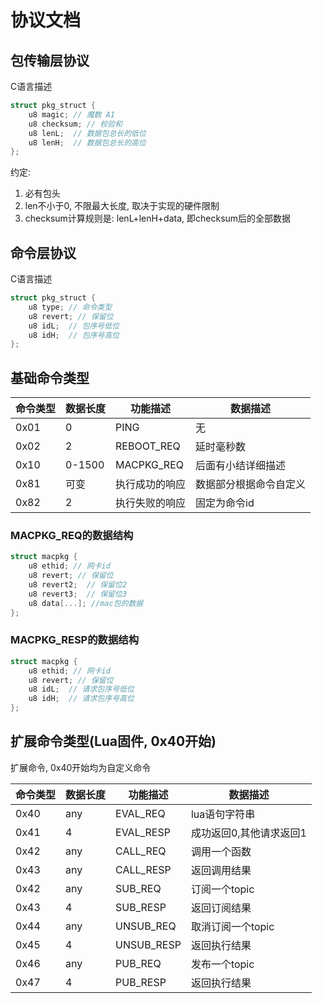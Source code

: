 # 协议文档

## 包传输层协议

C语言描述

```c
struct pkg_struct {
    u8 magic; // 魔数 A1
    u8 checksum; // 校验和
    u8 lenL;  // 数据包总长的低位
    u8 lenH;  // 数据包总长的高位
};
```

约定:

1. 必有包头
2. len不小于0, 不限最大长度, 取决于实现的硬件限制
3. checksum计算规则是: lenL+lenH+data, 即checksum后的全部数据

## 命令层协议

C语言描述

```c
struct pkg_struct {
    u8 type; // 命令类型
    u8 revert; // 保留位
    u8 idL;  // 包序号低位
    u8 idH;  // 包序号高位
};
```

## 基础命令类型

| 命令类型 | 数据长度 | 功能描述                | 数据描述|
| ---     | ---      | ---                   | ---     |
| 0x01    | 0        | PING                  | 无|
| 0x02    | 2        | REBOOT_REQ            | 延时毫秒数|
| 0x10    | 0-1500   | MACPKG_REQ            | 后面有小结详细描述|
| 0x81    | 可变      | 执行成功的响应         | 数据部分根据命令自定义|
| 0x82    | 2        | 执行失败的响应         | 固定为命令id|

### MACPKG_REQ的数据结构

```c
struct macpkg {
    u8 ethid; // 网卡id
    u8 revert; // 保留位
    u8 revert2;  // 保留位2
    u8 revert3;  // 保留位3
    u8 data[...]; //mac包的数据
};
```

### MACPKG_RESP的数据结构

```c
struct macpkg {
    u8 ethid; // 网卡id
    u8 revert; // 保留位
    u8 idL;  // 请求包序号低位
    u8 idH;  // 请求包序号高位
};
```

## 扩展命令类型(Lua固件, 0x40开始)

扩展命令, 0x40开始均为自定义命令

| 命令类型 | 数据长度 | 功能描述                | 数据描述|
| ---     | ---      | ---                   | ---     |
| 0x40    | any      | EVAL_REQ              | lua语句字符串|
| 0x41    | 4        | EVAL_RESP             | 成功返回0,其他请求返回1|
| 0x42    | any      | CALL_REQ              | 调用一个函数|
| 0x43    | any      | CALL_RESP             | 返回调用结果|
| 0x42    | any      | SUB_REQ               | 订阅一个topic|
| 0x43    | 4        | SUB_RESP              | 返回订阅结果|
| 0x44    | any      | UNSUB_REQ             | 取消订阅一个topic|
| 0x45    | 4        | UNSUB_RESP            | 返回执行结果|
| 0x46    | any      | PUB_REQ               | 发布一个topic|
| 0x47    | 4        | PUB_RESP              | 返回执行结果|